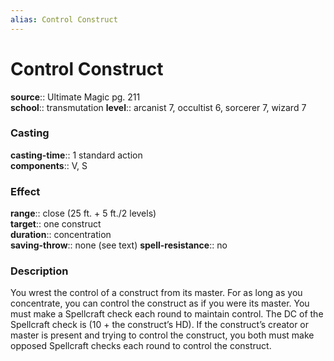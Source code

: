```yaml
---
alias: Control Construct
---
```


# Control Construct 

**source**:: Ultimate Magic pg. 211  
**school**:: transmutation
**level**:: arcanist 7, occultist 6, sorcerer 7, wizard 7

### Casting 

**casting-time**:: 1 standard action  
**components**:: V, S

### Effect 

**range**:: close (25 ft. + 5 ft./2 levels)  
**target**:: one construct  
**duration**:: concentration  
**saving-throw**:: none (see text)
**spell-resistance**:: no

### Description 

You wrest the control of a construct from its master. For as long as you concentrate, you can control the construct as if you were its master. You must make a Spellcraft check each round to maintain control. The DC of the Spellcraft check is (10 + the construct’s HD). If the construct’s creator or master is present and trying to control the construct, you both must make opposed Spellcraft checks each round to control the construct.
